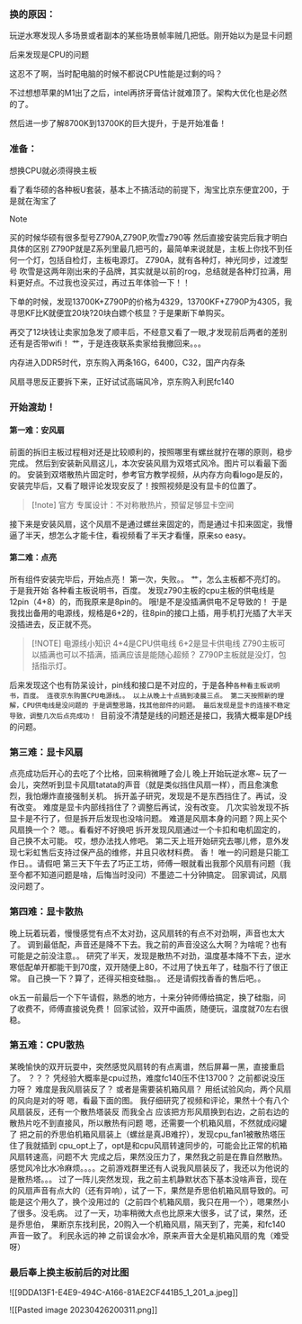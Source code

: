 ### 换的原因：

玩逆水寒发现人多场景或者副本的某些场景帧率贼几把低。刚开始以为是显卡问题

后来发现是CPU的问题

这忍不了啊，当时配电脑的时候不都说CPU性能是过剩的吗？

不过想想苹果的M1出了之后，intel再挤牙膏估计就难顶了。架构大优化也是必然的了。

然后进一步了解8700K到13700K的巨大提升，于是开始准备！

### 准备：

想换CPU就必须得换主板

看了看华硕的各种板U套装，基本上不搞活动的前提下，淘宝比京东便宜200，于是就在淘宝了

> [!NOTE]
> 买的时候华硕有很多型号Z790A,Z790P,吹雪z790等
> 然后直接安装完后我才明白具体的区别
> Z790P就是Z系列里最几把丐的，最简单来说就是，主板上你找不到任何一个灯，包括自检灯，主板电源灯。
> Z790A，就有各种灯，神光同步，过渡型号
> 吹雪是这两年刚出来的子品牌，其实就是以前的rog，总结就是各种灯拉满，用料更好点。不过我也没买过，再过五年体验一下！！

下单的时候，发现13700K+Z790P的价格为4329，13700KF+Z790P为4305，我寻思KF比K就便宜20块?20块白嫖个核显？于是果断下单购买。

再交了12块钱让卖家加急发了顺丰后，不经意又看了一眼,才发现前后两者的差别还有是否带wifi！
艹，于是连夜联系卖家给我撤回来。。。

内存进入DDR5时代，京东购入两条16G，6400，C32，国产内存条

风扇寻思反正要拆下来，正好试试高端风冷，京东购入利民fc140

### 开始渡劫！
#### 第一难：安风扇
前面的拆旧主板过程相对还是比较顺利的，按照哪里有螺丝就拧在哪的原则，稳步完成。
然后到安装新风扇这儿，本次安装风扇为双塔式风冷。图片可以看最下面的。
安装到双塔散热片固定时，参考官方教学视频，从内存方向看logo是反的，安装完毕后，又看了眼评论发现安反了！按照视频是没有显卡的位置了。

> [!note] 官方
>专属设计：不对称散热片，预留足够显卡空间

接下来是安装风扇，这个风扇不是通过螺丝来固定的，而是通过卡扣来固定，我懵逼了半天，想怎么才能卡住，看视频看了半天才看懂，原来so easy。

#### 第二难：点亮
所有组件安装完毕后，开始点亮！
第一次，失败。。
艹，怎么主板都不亮灯的。于是我开始`各种看主板说明书，百度。
发现z790主板的cpu主板的供电线是12pin（4+8）的，而我原来是8pin的。
哦!是不是没插满供电不足导致的！
于是我找出备用的电源线，规格是6+2的，往8pin的接口上插，用手机打光插了大半天没插进去，反正就不亮。

> [!NOTE] 电源线小知识
> 4+4是CPU供电线
> 6+2是显卡供电线
> Z790主板可以插满也可以不插满，插满应该是能随心超频？
> Z790P主板就是没灯，包括指示灯。

后来发现这个也有防呆设计，pin线和接口是不对应的，于是各种`各种看主板说明书，百度。
连夜京东购置CPU电源线。。
以上从晚上十点搞到凌晨三点。
第二天按照新的理解，CPU供电线是没问题的
于是调整思路，找其他部件的问题。
最后发现是显卡的连接不稳定导致，调整几次后点亮成功！
`目前没不清楚是线的问题还是接口，我猜大概率是DP线的问题。

### 第三难：显卡风扇
点亮成功后开心的去吃了个比格，回来稍微睡了会儿
晚上开始玩逆水寒~
玩了一会儿，突然听到显卡风扇tatata的声音（就是类似挡住风扇一样），而且愈演愈烈，我怕爆炸直接强制关机。
拆开盖子研究，发现是不是东西挡住了。再试，没有改变。
难度是显卡内部线挡住了？调整后再试，没有改变。
几次实验发现不拆显卡是不行了，但是拆开后发现也没啥问题。
难道是风扇本身的问题？网上买个风扇换一个？
嗯。。看看好不好换吧
拆开发现风扇通过一个卡扣和电机固定的，自己换不太可能。
哎，想办法找人修吧。
第二天上班开始研究去哪儿修，意外发现七彩虹售后支持过保产品的维修，并且只收材料费。
香！
唯一的问题是只能工作日。。请假吧
第三天下午去了巧正工坊，师傅一眼就看出我那个风扇有问题（我至今都不知道问题是啥，后悔当时没问）不墨迹二十分钟搞定。
回家调试，风扇没问题了。
### 第四难：显卡散热
晚上玩着玩着，慢慢感觉有点不太对劲，这风扇转的有点不对劲啊，声音也太大了。
调到最低配，声音还是降不下去。我之前的声音没这么大啊？为啥呢？也有可能是之前没注意。。
研究了半天，发现是散热不对劲，温度基本降不下去，逆水寒低配单开都能干到70度，双开随便上80，不过用了快五年了，硅脂不行了很正常。
自己换一下？算了，还得买相变硅脂。。
还是请假找香香的售后吧。。

ok五一前最后一个下午请假，熟悉的地方，十来分钟师傅给搞定，换了硅脂，问了收费不，师傅直接说免费！
回家试验，双开中画质，随便玩，温度就70左右很稳。
### 第五难：CPU散热
某晚愉快的双开玩耍中，突然感觉风扇转的有点离谱，然后屏幕一黑，直接重启了。
？？？
凭经验大概率是cpu过热，难度fc140压不住13700？
之前都说没压力呀？
难度是我风扇装反了？
或者是需要装机箱风扇？
用纸试验风向，两个风扇的风向是对的呀
嗯，看最下面的图。
我仔细研究了视频和评论，果然十个有八个风扇装反，还有一个散热塔装反
而我全占
应该把方形风扇换到右边，之前右边的散热片吃不到直接风，所以散热有问题
嗯，还需要一个机箱风扇，不然就成闷罐了
把之前的乔思伯机箱风扇装上（螺丝是真JB难拧），发现cpu_fan1被散热塔压住了我就插到
cpu_opt上了，opt是和cpu风扇转速同步的，可能会比正常的机箱风扇转速高，问题不大
完成之后，果然没压力了，果然我之前是在靠自然散热。
感觉风冷比水冷麻烦。。。。之前游戏群里还有人说我风扇装反了，我还以为他说的是散热塔。。。
过了一阵儿突然发现，我之前主机静默状态下基本没啥声音，现在的风扇声音有点大的（还有异响），试了一下，果然是乔思伯机箱风扇导致的。可能是这个用久了，换个没用过的（之前四个机箱风扇，我只在用一个），嗯果然小了很多。没毛病。
过了一天，功率稍微大点也比原来大很多，试了试，果然，还是乔思伯，
果断京东找利民，20购入一个机箱风扇，隔天到了，完美，和fc140声音一致了。
利民永远的神
之前误会水冷，原来声音大全是机箱风扇的鬼（难受呀）

### 最后奉上换主板前后的对比图
![[9DDA13F1-E4E9-494C-A166-81AE2CF441B5_1_201_a.jpeg]]

![[Pasted image 20230426200311.png]]